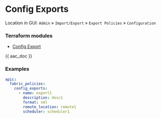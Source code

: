 # Config Exports

Location in GUI:
`Admin` » `Import/Export` » `Export Policies` » `Configuration`

### Terraform modules

* [Config Export](https://registry.terraform.io/modules/netascode/config-export/aci/latest)

{{ aac_doc }}
### Examples

```yaml
apic:
  fabric_policies:
    config_exports:
      - name: export1
        description: desc1
        format: xml
        remote_location: remote1
        scheduler: scheduler1
```
